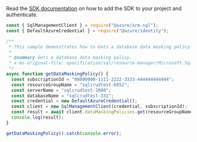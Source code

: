Read the [SDK documentation](https://github.com/Azure/azure-sdk-for-js/blob/%40azure%2Farm-sql_9.0.1/sdk/sql/arm-sql/README.md) on how to add the SDK to your project and authenticate.

```javascript
const { SqlManagementClient } = require("@azure/arm-sql");
const { DefaultAzureCredential } = require("@azure/identity");

/**
 * This sample demonstrates how to Gets a database data masking policy.
 *
 * @summary Gets a database data masking policy.
 * x-ms-original-file: specification/sql/resource-manager/Microsoft.Sql/stable/2014-04-01/examples/DataMaskingPolicyGet.json
 */
async function getDataMaskingPolicy() {
  const subscriptionId = "00000000-1111-2222-3333-444444444444";
  const resourceGroupName = "sqlcrudtest-6852";
  const serverName = "sqlcrudtest-2080";
  const databaseName = "sqlcrudtest-331";
  const credential = new DefaultAzureCredential();
  const client = new SqlManagementClient(credential, subscriptionId);
  const result = await client.dataMaskingPolicies.get(resourceGroupName, serverName, databaseName);
  console.log(result);
}

getDataMaskingPolicy().catch(console.error);
```
